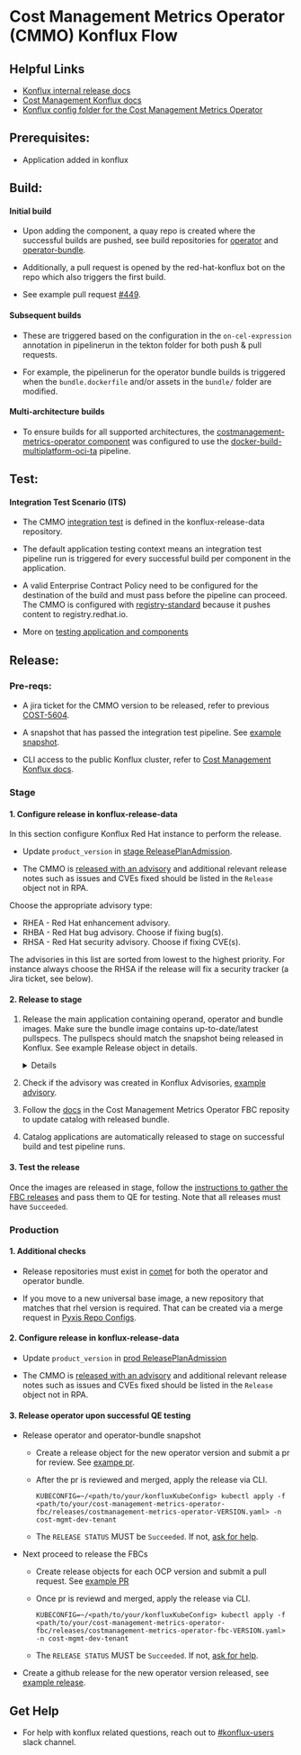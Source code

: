 # Cost Management Metrics Operator (CMMO) Konflux Flow


## Helpful Links

* [Konflux internal release docs](https://konflux.pages.redhat.com/docs/users/releasing/preparing-for-release.html)
* [Cost Management Konflux docs](https://inscope.corp.redhat.com/catalog/default/component/hccm-app/docs/konflux/)
* [Konflux config folder for the Cost Management Metrics Operator](https://gitlab.cee.redhat.com/releng/konflux-release-data/-/tree/main/tenants-config/cluster/stone-prd-rh01/tenants/cost-mgmt-dev-tenant/costmanagement-metrics-operator)


## Prerequisites:

* Application added in konflux


## Build:

#### Initial build
  
* Upon adding the component, a quay repo is created where the successful builds are pushed, see build repositories for [operator](https://quay.io/repository/redhat-user-workloads/cost-mgmt-dev-tenant/costmanagement-metrics-operator/costmanagement-metrics-operator?tab=tags&tag=latest) and [operator-bundle](https://quay.io/repository/redhat-user-workloads/cost-mgmt-dev-tenant/costmanagement-metrics-operator/costmanagement-metrics-operator-bundle?tab=tags&tag=latest). 

* Additionally, a pull request is opened by the red-hat-konflux bot on the repo which also triggers the first build. 

* See example pull request [#449](https://github.com/project-koku/koku-metrics-operator/pull/449).

#### Subsequent builds

* These are triggered based on the configuration in the `on-cel-expression` annotation in pipelinerun in the tekton folder for both push & pull requests. 

* For example, the pipelinerun for the operator bundle builds is triggered when the `bundle.dockerfile` and/or assets in the `bundle/` folder are modified.

#### Multi-architecture builds

* To ensure builds for all supported architectures, the [costmanagement-metrics-operator component](https://gitlab.cee.redhat.com/releng/konflux-release-data/-/blob/main/tenants-config/cluster/stone-prd-rh01/tenants/cost-mgmt-dev-tenant/costmanagement-metrics-operator/operator.yaml?ref_type=heads#L9) was configured to use the [docker-build-multiplatform-oci-ta](https://github.com/konflux-ci/build-definitions/tree/main/pipelines/docker-build-multi-platform-oci-ta) pipeline.


## Test:

#### Integration Test Scenario (ITS)

* The CMMO [integration test](https://gitlab.cee.redhat.com/releng/konflux-release-data/-/blob/main/tenants-config/cluster/stone-prd-rh01/tenants/cost-mgmt-dev-tenant/costmanagement-metrics-operator/integration-testing.yaml) is defined in the konflux-release-data repository.

* The default application testing context means an integration test pipeline run is triggered for every successful build per component in the application.

* A valid Enterprise Contract Policy need to be configured for the destination of the build and must pass before the pipeline can proceed. The CMMO is configured with [registry-standard](https://gitlab.cee.redhat.com/releng/konflux-release-data/-/blob/main/config/common/product/EnterpriseContractPolicy/registry-standard.yaml) because it pushes content to registry.redhat.io.

* More on [testing application and components](https://konflux.pages.redhat.com/docs/users/how-tos/testing/index.html)


## Release:

### Pre-reqs:

* A jira ticket for the CMMO version to be released, refer to previous [COST-5604](https://issues.redhat.com/browse/COST-5604).

* A snapshot that has passed the integration test pipeline. See [example snapshot](https://console.redhat.com/application-pipeline/workspaces/cost-mgmt-dev/applications/costmanagement-metrics-operator/snapshots/costmanagement-metrics-operator-dt9d7/pipelineruns).

* CLI access to the public Konflux cluster, refer to [Cost Management Konflux docs](#helpful-links).


### Stage

#### 1. Configure release in konflux-release-data

In this section configure Konflux Red Hat instance to perform the release.

* Update `product_version` in [stage ReleasePlanAdmission](https://gitlab.cee.redhat.com/releng/konflux-release-data/-/blob/main/config/stone-prd-rh01.pg1f.p1/product/ReleasePlanAdmission/cost-mgmt-dev/costmanagement-metrics-operator-staging.yaml).

* The CMMO is [released with an advisory](https://konflux.pages.redhat.com/docs/users/releasing/releasing-with-an-advisory.html) and additional relevant release notes such as issues and CVEs fixed should be listed in the `Release` object not in RPA.

Choose the appropriate advisory type:
    
* RHEA - Red Hat enhancement advisory. 
* RHBA - Red Hat bug advisory. Choose if fixing bug(s).
* RHSA - Red Hat security advisory. Choose if fixing CVE(s).

The advisories in this list are sorted from lowest to the highest priority. For instance always choose the RHSA if the release will fix a security tracker (a Jira ticket, see below).


#### 2. Release to stage

1. Release the main application containing operand, operator and bundle images. Make sure the bundle image contains up-to-date/latest pullspecs. The pullspecs should match the snapshot being released in Konflux. See example Release object in details.
    <details>   

      ```
      ---
      apiVersion: appstudio.redhat.com/v1alpha1
      kind: Release
      metadata:
        labels:
          release.appstudio.openshift.io/author: rh-ee-dnakabaa
        name: costmanagement-metrics-operator-3.3.2-staging-9
        namespace: cost-mgmt-dev-tenant
      spec:
        releasePlan: costmanagement-metrics-operator-staging
        snapshot: costmanagement-metrics-operator-dt9d7
        data:
          releaseNotes:
            cves:
            - component: costmanagement-metrics-operator
              key: CVE-2024-34155
              packages:
              - go/parser
            issues:
              fixed:
              - id: COST-5544
                source: issues.redhat.com
              - id: COST-5533
                source: issues.redhat.com
            references:
            - https://access.redhat.com/security/updates/classification
            - https://access.redhat.com/security/cve/CVE-2024-34155
            - https://docs.redhat.com/en/documentation/cost_management_service/1-latest/html/getting_started_with_cost_management/steps-to-cost-management
            topic: Cost Management Metrics Operator version 3.3.2 release.
            type: RHSA
      ```
    </details>
    

2. Check if the advisory was created in 
Konflux Advisories, [example advisory](https://gitlab.cee.redhat.com/rhtap-release/advisories/-/blob/main/data/advisories/cost-mgmt-dev-tenant/2024/10259/advisory.yaml).

3. Follow the [docs](https://github.com/project-koku/cost-management-metrics-operator-fbc/blob/main/README.md) in the Cost Management Metrics Operator FBC reposity to update catalog with released bundle.

4. Catalog applications are automatically released to stage on successful build and test pipeline runs.


#### 3. Test the release

Once the images are released in stage, follow the [instructions to gather the FBC releases](https://github.com/project-koku/cost-management-metrics-operator-fbc/blob/main/README.md#gather-fbc-for-qe) and pass them to QE for testing. Note that all releases must have `Succeeded`.


### Production

#### 1. Additional checks

* Release repositories must exist in [comet](https://comet.engineering.redhat.com/containers/repositories) for both the operator and operator bundle.
  
* If you move to a new universal base image, a new repository that matches that rhel version is required. That can be created via a merge request in [Pyxis Repo Configs](https://gitlab.cee.redhat.com/releng/pyxis-repo-configs/-/tree/main/products/costmanagement-metrics).


#### 2. Configure release in konflux-release-data

* Update `product_version` in [prod ReleasePlanAdmission](https://gitlab.cee.redhat.com/releng/konflux-release-data/-/blob/main/config/stone-prd-rh01.pg1f.p1/product/ReleasePlanAdmission/cost-mgmt-dev/costmanagement-metrics-operator-prod.yaml)

* The CMMO is [released with an advisory](https://konflux.pages.redhat.com/docs/users/releasing/releasing-with-an-advisory.html) and additional relevant release notes such as issues and CVEs fixed should be listed in the `Release` object not in RPA.


#### 3. Release operator upon successful QE testing

* Release operator and operator-bundle snapshot
  
  * Create a release object for the new operator version and submit a pr for review. See [exampe pr](https://github.com/project-koku/cost-management-metrics-operator-fbc/pull/28). 

  * After the pr is reviewed and merged, apply the release via CLI. 

    `KUBECONFIG=~/<path/to/your/konfluxKubeConfig> kubectl apply -f <path/to/your/cost-management-metrics-operator-fbc/releases/costmanagement-metrics-operator-VERSION.yaml> -n cost-mgmt-dev-tenant`
  
  * The `RELEASE STATUS` MUST be `Succeeded`. If not, [ask for help](#get-help).
  
* Next proceed to release the FBCs

  * Create release objects for each OCP version and submit a pull request. See [example PR](https://github.com/project-koku/cost-management-metrics-operator-fbc/pull/29)

  * Once pr is reviewd and merged, apply the release via CLI.

    `KUBECONFIG=~/<path/to/your/konfluxKubeConfig> kubectl apply -f <path/to/your/cost-management-metrics-operator-fbc/releases/costmanagement-metrics-operator-fbc-VERSION.yaml> -n cost-mgmt-dev-tenant`

  * The `RELEASE STATUS` MUST be `Succeeded`. If not, [ask for help](#get-help).

* Create a github release for the new operator version released, see [example release](https://github.com/project-koku/koku-metrics-operator/releases/tag/v3.3.2-downstream).


## Get Help

* For help with konflux related questions, reach out to [#konflux-users](https://redhat.enterprise.slack.com/archives/C04PZ7H0VA8) slack channel.
